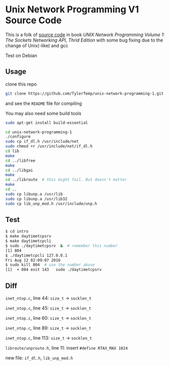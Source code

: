 # Unix Network Programming V1 Source Code #

This is a folk of [source code](http://unpbook.com/src.html) in
book
_UNIX Network Programming Volume 1: The Sockets Networking API, Thrid Edition_
with some bug fixing due to the change of Unix(-like) and gcc

Test on Debian

## Usage ##

clone this repo

```bash
git clone https://github.com/TylerTemp/unix-network-programming-1.git
```

and see the `README` file for compiling

You may also need some build tools

```bash
sudo apt-get install build-essential
```

```bash
cd unix-network-programming-1
./configure
sudo cp if_dl.h /usr/include/net
sudo chmod +r /usr/include/net/if_dl.h
cd lib
make
cd ../libfree
make
cd ../libgai
make
cd ../libroute  # this might fail. But doesn't matter
make
cd ..
sudo cp libunp.a /usr/lib
sudo cp libunp.a /usr/lib32
sudo cp lib_unp_mod.h /usr/include/unp.h
```

## Test ##

```bash
$ cd intro
$ make daytimetcpsrv
$ make daytimetcpcli
$ sudo ./daytimetcpsrv  &  # remember this number
[1] 804  
$ ./daytimetcpcli 127.0.0.1
Fri Aug 12 02:09:07 2016
$ sudo kill 804  # use the number above
[1]  + 804 exit 143   sudo ./daytimetcpsrv
```

## Diff ##

`inet_ntop.c`, line 44: `size_t` -> `socklen_t`

`inet_ntop.c`, line 45: `size_t` -> `socklen_t`

`inet_ntop.c`, line 60: `size_t` -> `socklen_t`

`inet_ntop.c`, line 89: `size_t` -> `socklen_t`

`inet_ntop.c`, line 113: `size_t` -> `socklen_t`

`libroute/unproute.h`, line 11: insert `#define RTAX_MAX 1024`

new file: `if_dl.h`, `lib_unp_mod.h`
